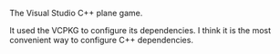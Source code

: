 The Visual Studio C++ plane game.

It used the VCPKG to configure its dependencies. I think it is the most convenient way to configure C++ dependencies.
